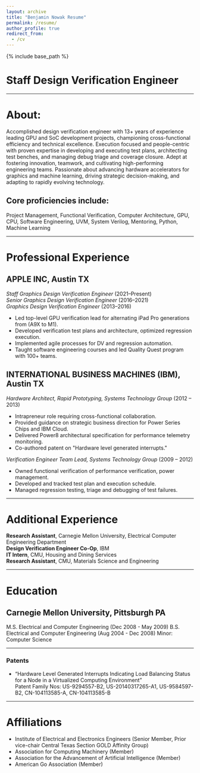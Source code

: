 ```yaml
---
layout: archive
title: "Benjamin Nowak Resume"
permalink: /resume/
author_profile: true
redirect_from:
  - /cv
---
```

<!--  Updated 4/15/2023 -->
{% include base_path %}

Staff Design Verification Engineer
====
---

About:
====
Accomplished design verification engineer with 13+ years of experience leading GPU and SoC development projects, championing cross-functional efficiency and technical excellence. Execution focused and people-centric with proven expertise in developing and executing test plans, architecting test benches, and managing debug triage and coverage closure. Adept at fostering innovation, teamwork, and cultivating high-performing engineering teams. Passionate about advancing hardware accelerators for graphics and machine learning, driving strategic decision-making, and adapting to rapidly evolving technology.

## Core proficiencies include:  
Project Management, Functional Verification, Computer Architecture, GPU, CPU, Software Engineering, UVM, System Verilog, Mentoring, Python, Machine Learning

---

Professional Experience
====
## APPLE INC, Austin TX  
*Staff Graphics Design Verification Engineer* (2021–Present)  
*Senior Graphics Design Verification Engineer* (2016–2021)  
*Graphics Design Verification Engineer* (2013–2016)  
- Led top-level GPU verification lead for alternating iPad Pro generations from (A9X to M1).
- Developed verification test plans and architecture, optimized regression execution.
- Implemented agile processes for DV and regression automation.
- Taught software engineering courses and led Quality Quest program with 100+ teams.

## INTERNATIONAL BUSINESS MACHINES (IBM), Austin TX
*Hardware Architect, Rapid Prototyping, Systems Technology Group* (2012 – 2013)  
- Intrapreneur role requiring cross-functional collaboration.
- Provided guidance on strategic business direction for Power Series Chips and IBM Cloud.
- Delivered Power8 architectural specification for performance telemetry monitoring.
- Co-authored patent on "Hardware level generated interrupts."

*Verification Engineer Team Lead, Systems Technology Group* (2009 – 2012)  
- Owned functional verification of performance verification, power management.
- Developed and tracked test plan and execution schedule.
- Managed regression testing, triage and debugging of test failures.

---

Additional Experience
====
**Research Assistant**, Carnegie Mellon University, Electrical Computer Engineering Department  
**Design Verification Engineer Co-Op**, IBM  
**IT Intern**, CMU, Housing and Dining Services  
**Research Assistant**, CMU, Materials Science and Engineering  

---

Education
====
## Carnegie Mellon University, Pittsburgh PA 
M.S. Electrical and Computer Engineering  (Dec 2008 - May 2009)
B.S. Electrical and Computer Engineering  (Aug 2004 - Dec 2008)
Minor: Computer Science

---

### Patents
- “Hardware Level Generated Interrupts Indicating Load Balancing Status for a Node in a Virtualized Computing Environment”  
  Patent Family Nos: US-9294557-B2, US-20140317265-A1, US-9584597-B2, CN-104113585-A, CN-104113585-B 

---

Affiliations
====
- Institute of Electrical and Electronics Engineers (Senior Member, Prior vice-chair Central Texas Section GOLD Affinity Group)
- Association for Computing Machinery (Member)
- Association for the Advancement of Artificial Intelligence (Member)
- American Go Association (Member)

<!--
Publications
======
  <ul>{% for post in site.publications %}
    {% include archive-single-cv.html %}
  {% endfor %}</ul>
  
Talks
======
  <ul>{% for post in site.talks %}
    {% include archive-single-talk-cv.html %}
  {% endfor %}</ul>
  
Teaching
======
  <ul>{% for post in site.teaching %}
    {% include archive-single-cv.html %}
  {% endfor %}</ul>
-->
